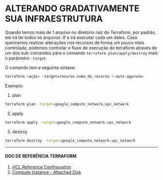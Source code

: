 # ALTERANDO GRADATIVAMENTE SUA INFRAESTRUTURA

Quando temos mais de 1 arquivo no diretório raiz do Terraform, por padrão, ele irá ler todos os arquivos .tf e irá executar cada um deles. Caso queriramos realizar alterações nos recursos de forma um pouco mais controlada, podemos controlar o fluxo de execução do terraform através de um dos sub-comandos para o comando `terraform plan/apply/destroy` mais o parâmetro `-target`. 

O comando tem a seguinte sintaxe:

```sh
terraform <ação> -target=recurso.nome_do_recurso <-auto-approve>
```

Exemplo:

1. plan
```sh
terraform plan -target=google_compute_network.vpc_network
```

2. apply
```sh
terraform apply -target=google_compute_network.vpc_network
```

3. destroy
```sh
terraform destroy -target=google_compute_network.vpc_network
```

---

#### DOC DE REFERÊNCIA TERRAFORM

1. [HCL Reference Configuration](https://www.terraform.io/docs/language/syntax/configuration.html "HCL Reference Configuration")
3. [Compute Instance - Attached Disk](https://registry.terraform.io/providers/hashicorp/google/latest/docs/resources/compute_instance#nested_attached_disk "Attached Disk")